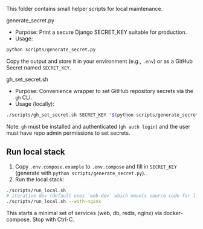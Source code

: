 This folder contains small helper scripts for local maintenance.

generate_secret.py
- Purpose: Print a secure Django SECRET_KEY suitable for production.
- Usage:

```bash
python scripts/generate_secret.py
```

Copy the output and store it in your environment (e.g., `.env`) or as a GitHub Secret named `SECRET_KEY`.

gh_set_secret.sh
- Purpose: Convenience wrapper to set GitHub repository secrets via the `gh` CLI.
- Usage (locally):

```bash
./scripts/gh_set_secret.sh SECRET_KEY "$(python scripts/generate_secret.py)"
```

Note: `gh` must be installed and authenticated (`gh auth login`) and the user must have repo admin permissions to set secrets.

Run local stack
--------------

1. Copy `.env.compose.example` to `.env.compose` and fill in `SECRET_KEY` (generate with `python scripts/generate_secret.py`).
2. Run the local stack:

```bash
./scripts/run_local.sh
# iterative dev (default uses `web-dev` which mounts source code for live edits)
./scripts/run_local.sh --with-nginx
```

This starts a minimal set of services (web, db, redis, nginx) via docker-compose. Stop with Ctrl-C.
